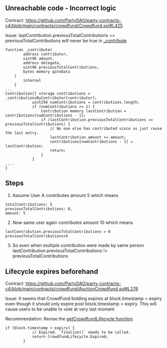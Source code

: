 ## Unreachable code - Incorrect logic

Contract:
https://github.com/PartyDAO/party-contracts-c4/blob/main/contracts/crowdfund/Crowdfund.sol#L425

Issue:
lastContribution.previousTotalContributions == previousTotalContributions will never be true in [_contribute](https://github.com/PartyDAO/party-contracts-c4/blob/main/contracts/crowdfund/Crowdfund.sol#L378)

```
function _contribute(
        address contributor,
        uint96 amount,
        address delegate,
        uint96 previousTotalContributions,
        bytes memory gateData
    )
        internal
    {
...
Contribution[] storage contributions = _contributionsByContributor[contributor];
            uint256 numContributions = contributions.length;
            if (numContributions >= 1) {
                Contribution memory lastContribution = contributions[numContributions - 1];
                if (lastContribution.previousTotalContributions == previousTotalContributions) {
                    // No one else has contributed since so just reuse the last entry.
                    lastContribution.amount += amount;
                    contributions[numContributions - 1] = lastContribution;
                    return;
                }
            }
....
}
```

## Steps

1. Assume User A contributes amount 5 which means

```
totalContributions: 5
previousTotalContributions: 0,
amount: 5
```

2. Now same user again contributes amount 10 which means

```
lastContribution.previousTotalContributions = 0
previousTotalContributions=5
```

3. So even when multiple contribution were made by same person lastContribution.previousTotalContributions != previousTotalContributions

## Lifecycle expires beforehand

Contract:
https://github.com/PartyDAO/party-contracts-c4/blob/main/contracts/crowdfund/AuctionCrowdfund.sol#L276

Issue:
It seems that CrowdFund bidding expires at block.timestamp = expiry even though it should only expire post block.timestamp > expiry. This will cause users to be unable to vote at very last moment

Recommendation:
Revise the [getCrowdfundLifecycle function](https://github.com/PartyDAO/party-contracts-c4/blob/main/contracts/crowdfund/AuctionCrowdfund.sol#L262)

```
if (block.timestamp > expiry) {
            // Expired. `finalize()` needs to be called.
            return CrowdfundLifecycle.Expired;
        }
```